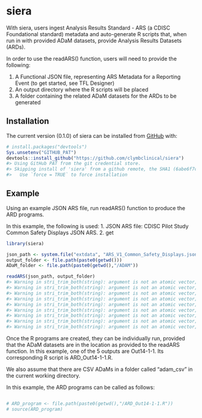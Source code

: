 
<!-- README.md is generated from README.Rmd. Please edit that file -->

# siera

<!-- badges: start -->
<!-- badges: end -->

With siera, users ingest Analysis Results Standard - ARS (a CDISC
Foundational standard) metadata and auto-generate R scripts that, when
run in with provided ADaM datasets, provide Analysis Results Datasets
(ARDs).

In order to use the readARS() function, users will need to provide the
following:

1.  A Functional JSON file, representing ARS Metadata for a Reporting
    Event (to get started, see TFL Designer)
2.  An output directory where the R scripts will be placed
3.  A folder containing the related ADaM datasets for the ARDs to be
    generated

## Installation

The current version (0.1.0) of siera can be installed from
[GitHub](https://github.com/clymbclinical/siera) with:

``` r
# install.packages("devtools")
Sys.unsetenv("GITHUB_PAT")
devtools::install_github("https://github.com/clymbclinical/siera")
#> Using GitHub PAT from the git credential store.
#> Skipping install of 'siera' from a github remote, the SHA1 (6abe6f7c) has not changed since last install.
#>   Use `force = TRUE` to force installation
```

## Example

Using an example JSON ARS file, run readARS() function to produce the
ARD programs.

In this example, the following is used: 1. JSON ARS file: CDISC Pilot
Study Common Safety Displays JSON ARS. 2. get

``` r
library(siera)

json_path <- system.file("extdata", "ARS_V1_Common_Safety_Displays.json", package = "siera")
output_folder <- file.path(paste0(getwd()))
ADaM_folder <- file.path(paste0(getwd(),"/ADAM"))

readARS(json_path, output_folder)
#> Warning in stri_trim_both(string): argument is not an atomic vector; coercing
#> Warning in stri_trim_both(string): argument is not an atomic vector; coercing
#> Warning in stri_trim_both(string): argument is not an atomic vector; coercing
#> Warning in stri_trim_both(string): argument is not an atomic vector; coercing
#> Warning in stri_trim_both(string): argument is not an atomic vector; coercing
#> Warning in stri_trim_both(string): argument is not an atomic vector; coercing
#> Warning in stri_trim_both(string): argument is not an atomic vector; coercing
#> Warning in stri_trim_both(string): argument is not an atomic vector; coercing
#> Warning in stri_trim_both(string): argument is not an atomic vector; coercing
```

Once the R programs are created, they can be individually run, provided
that the ADaM datasets are in the location as provided to the readARS
function. In this example, one of the 5 outputs are Out14-1-1. Its
corresponding R script is ARD_Out14-1-1.R.

We also assume that there are CSV ADaMs in a folder called “adam_csv” in
the current working directory.

In this example, the ARD programs can be called as follows:

``` r

# ARD_program <- file.path(paste0(getwd(),"/ARD_Out14-1-1.R"))
# source(ARD_program)
```
